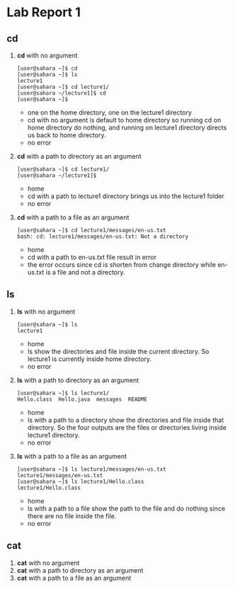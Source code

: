 # Lab Report 1

## cd
1. **cd** with no argument
   ```
   [user@sahara ~]$ cd
   [user@sahara ~]$ ls
   lecture1
   [user@sahara ~]$ cd lecture1/
   [user@sahara ~/lecture1]$ cd
   [user@sahara ~]$
   ```
   * one on the home directory, one on the lecture1 directory
   * cd with no argument is default to home directory so running cd on home directory do nothing, and running on lecture1 directory directs us back to home directory.
   * no error
   
2. **cd** with a path to directory as an argument
   ```
   [user@sahara ~]$ cd lecture1/
   [user@sahara ~/lecture1]$
   ```
   * home
   * cd with a path to lecture1 directory brings us into the lecture1 folder
   * no error

3. **cd** with a path to a file as an argument
    ```
   [user@sahara ~]$ cd lecture1/messages/en-us.txt
    bash: cd: lecture1/messages/en-us.txt: Not a directory
   ```
   * home
   * cd with a path to en-us.txt file result in error
   * the error occurs since cd is shorten from change directory while en-us.txt is a file and not a directory.
  
## ls
1. **ls** with no argument
   ```
   [user@sahara ~]$ ls
   lecture1
   ```
   * home
   * ls show the directories and file inside the current directory. So lecture1 is currently inside home directory.
   * no error
     
2. **ls** with a path to directory as an argument
   ```
   [user@sahara ~]$ ls lecture1/
   Hello.class  Hello.java  messages  README
   ```
   * home
   * ls with a path to a directory show the directories and file inside that directory. So the four outputs are the files or directories living inside lecture1 directory.
   * no error
     
3. **ls** with a path to a file as an argument
   ```
   [user@sahara ~]$ ls lecture1/messages/en-us.txt
   lecture1/messages/en-us.txt
   [user@sahara ~]$ ls lecture1/Hello.class 
   lecture1/Hello.class
   ```
   * home
   * ls with a path to a file show the path to the file and do nothing since there are no file inside the file.
   * no error

## cat
1. **cat** with no argument
2. **cat** with a path to directory as an argument
3. **cat** with a path to a file as an argument
